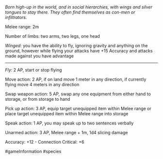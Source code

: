 *Born high-up in the world, and in social hierarchies, with wings and silver tongues to stay there. They often find themselves as con-men or infiltrators.*

Melee range: 2m

Number of limbs: two arms, two legs, one head

*Winged:* you have the ability to fly, ignoring gravity and anything on the ground, however while flying your attacks have +15 Accuracy and attacks made against you have advantage

---

*Fly:* 2 AP, start or stop flying

Move action: 2 AP, if on land move 1 meter in any direction, if currently flying move 4 meters in any direction

Swap weapon action: 5 AP, swap any one equipment from either hand to storage, or from storage to hand

Pick up action: 3 AP, equip target unequipped item within Melee range or place target unequipped item within Melee range into storage

Speak action: 1 AP, you may speak up to two sentences verbally

Unarmed action: 3 AP, Melee range + 1m, 1d4 slicing damage

Accuracy: +12 - Connection
Critical: +6

#gameInformation #species